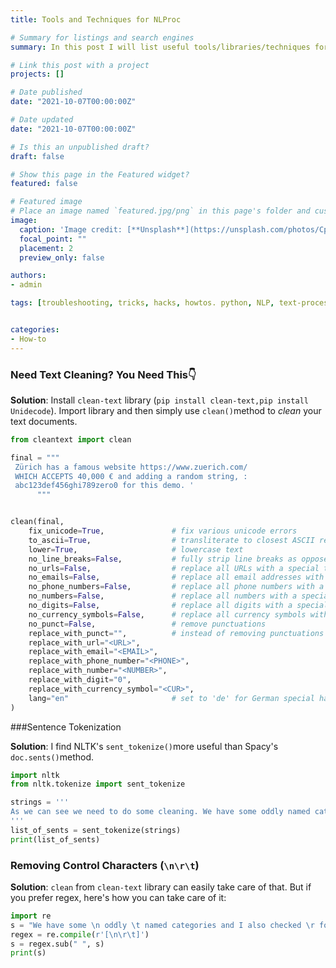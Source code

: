 ```yaml
---
title: Tools and Techniques for NLProc

# Summary for listings and search engines
summary: In this post I will list useful tools/libraries/techniques for text processing for various downstream ML/DL tasks.

# Link this post with a project
projects: []

# Date published
date: "2021-10-07T00:00:00Z"

# Date updated
date: "2021-10-07T00:00:00Z"

# Is this an unpublished draft?
draft: false

# Show this page in the Featured widget?
featured: false

# Featured image
# Place an image named `featured.jpg/png` in this page's folder and customize its options here.
image:
  caption: 'Image credit: [**Unsplash**](https://unsplash.com/photos/CpkOjOcXdUY)'
  focal_point: ""
  placement: 2
  preview_only: false

authors:
- admin

tags: [troubleshooting, tricks, hacks, howtos. python, NLP, text-processing]


categories:
- How-to
---
```




### Need Text Cleaning? You Need This👇 

**Solution**: Install `clean-text` library (`pip install clean-text,pip install Unidecode`). Import library and then simply use `clean()`method to *clean* your text documents.

```python
from cleantext import clean

final = """
 Zürich has a famous website https://www.zuerich.com/ 
 WHICH ACCEPTS 40,000 € and adding a random string, :
 abc123def456ghi789zero0 for this demo. ' 
      """


clean(final,
    fix_unicode=True,               # fix various unicode errors
    to_ascii=True,                  # transliterate to closest ASCII representation
    lower=True,                     # lowercase text
    no_line_breaks=False,           # fully strip line breaks as opposed to only normalizing them
    no_urls=False,                  # replace all URLs with a special token
    no_emails=False,                # replace all email addresses with a special token
    no_phone_numbers=False,         # replace all phone numbers with a special token
    no_numbers=False,               # replace all numbers with a special token
    no_digits=False,                # replace all digits with a special token
    no_currency_symbols=False,      # replace all currency symbols with a special token
    no_punct=False,                 # remove punctuations
    replace_with_punct="",          # instead of removing punctuations you may replace them
    replace_with_url="<URL>",
    replace_with_email="<EMAIL>",
    replace_with_phone_number="<PHONE>",
    replace_with_number="<NUMBER>",
    replace_with_digit="0",
    replace_with_currency_symbol="<CUR>",
    lang="en"                       # set to 'de' for German special handling
)
```

###Sentence Tokenization

**Solution**: I find NLTK's `sent_tokenize()`more useful than Spacy's `doc.sents()`method.

```python
import nltk
from nltk.tokenize import sent_tokenize

strings = '''
As we can see we need to do some cleaning. We have some oddly named categories and I also checked for null values. From our data exploration, we have a few handy functions to clean the data we will use here again. For example, remove all digits, HTML strings and stopwords from our text and to lemmatise the words.
'''
list_of_sents = sent_tokenize(strings)
print(list_of_sents)
```



### Removing Control Characters (`\n\r\t`)

**Solution**: `clean` from `clean-text` library can easily take care of that. But if you prefer regex, here's how you can take care of it:

```python
import re
s = "We have some \n oddly \t named categories and I also checked \r for null values."
regex = re.compile(r'[\n\r\t]')
s = regex.sub(" ", s)
print(s)
```

